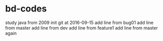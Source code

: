 # bd-codes
study java from 2009 
init git at 2016-09-15
add line from bug01
add line from master
add line from dev
add line from feature1
add line from master again
